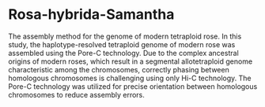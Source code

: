 # Rosa-hybrida-Samantha
The assembly method for the genome of modern tetraploid rose.
In this study, the haplotype-resolved tetraploid genome of modern rose was assembled using the Pore-C technology.
Due to the complex ancestral origins of modern roses, which result in a segmental allotetraploid genome characteristic among the chromosomes, correctly phasing between homologous chromosomes is challenging using only Hi-C technology. The Pore-C technology was utilized for precise orientation between homologous chromosomes to reduce assembly errors.
